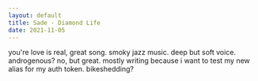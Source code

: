 ```yaml
---
layout: default
title: Sade - Diamond Life
date: 2021-11-05
---
```

 
you're love is real, great song. smoky jazz music. deep but soft voice. androgenous? no, but great. mostly writing because i want to test my new alias for my auth token. bikeshedding?
